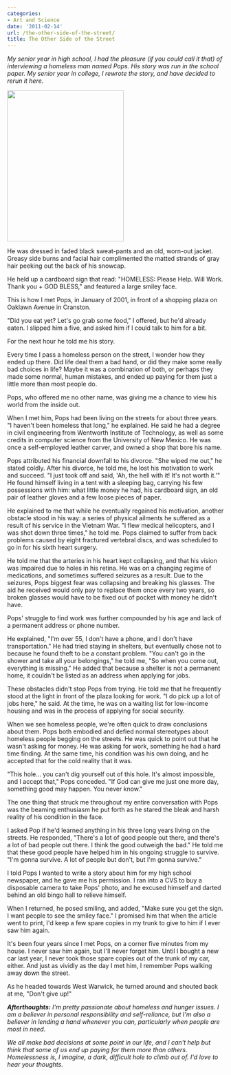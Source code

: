 ```yaml
---
categories:
- Art and Science
date: '2011-02-14'
url: /the-other-side-of-the-street/
title: The Other Side of the Street
---
```


<em>My senior year in high school, I had the pleasure (if you could call it that) of interviewing a homeless man named Pops. His story was run in the school paper. My senior year in college, I rewrote the story, and have decided to rerun it here.</em>

<img src="https://gomakethings.com/wp-content/uploads/2011/02/Pops.jpg" alt="" title="Pops" width="271" height="350" class="size-medium wp-image-152" />

He was dressed in faded black sweat-pants and an old, worn-out jacket. Greasy side burns and facial hair complimented the matted strands of gray hair peeking out the back of his snowcap.

He held up a cardboard sign that read: "HOMELESS: Please Help. Will Work. Thank you + GOD BLESS," and featured a large smiley face.

This is how I met Pops, in January of 2001, in front of a shopping plaza on Oaklawn Avenue in Cranston.

"Did you eat yet? Let's go grab some food," I offered, but he'd already eaten. I slipped him a five, and asked him if I could talk to him for a bit.

For the next hour he told me his story.
<!--more-->
Every time I pass a homeless person on the street, I wonder how they ended up there. Did life deal them a bad hand, or did they make some really bad choices in life? Maybe it was a combination of both, or perhaps they made some normal, human mistakes, and ended up paying for them just a little more than most people do.

Pops, who offered me no other name, was giving me a chance to view his world from the inside out.

When I met him, Pops had been living on the streets for about three years. "I haven't been homeless that long," he explained. He said he had a degree in civil engineering from Wentworth Institute of Technology, as well as some credits in computer science from the University of New Mexico. He was once a self-employed leather carver, and owned a shop that bore his name.

Pops attributed his financial downfall to his divorce. "She wiped me out," he stated coldly. After his divorce, he told me, he lost his motivation to work and succeed. "I just took off and said, 'Ah, the hell with it! It's not worth it.'" He found himself living in a tent with a sleeping bag, carrying his few possessions with him: what little money he had, his cardboard sign, an old pair of leather gloves and a few loose pieces of paper.

He explained to me that while he eventually regained his motivation, another obstacle stood in his way: a series of physical ailments he suffered as a result of his service in the Vietnam War. "I flew medical helicopters, and I was shot down three times," he told me. Pops claimed to suffer from back problems caused by eight fractured vertebral discs, and was scheduled to go in for his sixth heart surgery.

He told me that the arteries in his heart kept collapsing, and that his vision was impaired due to holes in his retina. He was on a changing regime of medications, and sometimes suffered seizures as a result. Due to the seizures, Pops biggest fear was collapsing and breaking his glasses. The aid he received would only pay to replace them once every two years, so broken glasses would have to be fixed out of pocket with money he didn't have.

Pops' struggle to find work was further compounded by his age and lack of a permanent address or phone number.

He explained, "I'm over 55, I don't have a phone, and I don't have transportation." He had tried staying in shelters, but eventually chose not to because he found theft to be a constant problem. "You can't go in the shower and take all your belongings," he told me, "So when you come out, everything is missing." He added that because a shelter is not a permanent home, it couldn't be listed as an address when applying for jobs.

These obstacles didn't stop Pops from trying. He told me that he frequently stood at the light in front of the plaza looking for work. "I do pick up a lot of jobs here," he said. At the time, he was on a waiting list for low-income housing and was in the process of applying for social security.

When we see homeless people, we're often quick to draw conclusions about them. Pops both embodied and defied normal stereotypes about homeless people begging on the streets. He was quick to point out that he wasn't asking for money. He was asking for work, something he had a hard time finding. At the same time, his condition was his own doing, and he accepted that for the cold reality that it was.

"This hole… you can't dig yourself out of this hole. It's almost impossible, and I accept that," Pops conceded. "If God can give me just one more day, something good may happen. You never know."

The one thing that struck me throughout my entire conversation with Pops was the beaming enthusiasm he put forth as he stared the bleak and harsh reality of his condition in the face.

I asked Pop if he'd learned anything in his three long years living on the streets. He responded, "There's a lot of good people out there, and there's a lot of bad people out there. I think the good outweigh the bad." He told me that these good people have helped him in his ongoing struggle to survive. "I'm gonna survive. A lot of people but don't, but I'm gonna survive."

I told Pops I wanted to write a story about him for my high school newspaper, and he gave me his permission. I ran into a CVS to buy a disposable camera to take Pops' photo, and he excused himself and darted behind an old bingo hall to relieve himself.

When I returned, he posed smiling, and added, "Make sure you get the sign. I want people to see the smiley face." I promised him that when the article went to print, I'd keep a few spare copies in my trunk to give to him if I ever saw him again.

It's been four years since I met Pops, on a corner five minutes from my house. I never saw him again, but I'll never forget him. Until I bought a new car last year, I never took those spare copies out of the trunk of my car, either. And just as vividly as the day I met him, I remember Pops walking away down the street.

As he headed towards West Warwick, he turned around and shouted back at me, "Don't give up!"

<em><strong>Afterthoughts:</strong> I'm pretty passionate about homeless and hunger issues. I am a believer in personal responsibility and self-reliance, but I'm also a believer in lending a hand whenever you can, particularly when people are most in need.

We all make bad decisions at some point in our life, and I can't help but think that some of us end up paying for them more than others. Homelessness is, I imagine, a dark, difficult hole to climb out of. I'd love to hear your thoughts.</em>